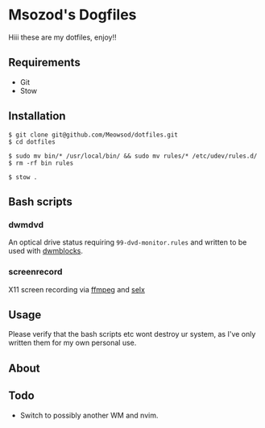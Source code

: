 # Msozod's Dogfiles

Hiii these are my dotfiles, enjoy!!

## Requirements

* Git
* Stow

## Installation

```
$ git clone git@github.com/Meowsod/dotfiles.git
$ cd dotfiles
```

```
$ sudo mv bin/* /usr/local/bin/ && sudo mv rules/* /etc/udev/rules.d/
$ rm -rf bin rules
```

```
$ stow .
```

## Bash scripts

### dwmdvd

An optical drive status requiring `99-dvd-monitor.rules` and written to be used with [dwmblocks](https://github.com/torrinfail/dwmblocks).

### screenrecord

X11 screen recording via [ffmpeg](https://git.ffmpeg.org/ffmpeg) and [selx](https://codeberg.org/NRK/selx)

## Usage

Please verify that the bash scripts etc wont destroy ur system, as I've only written them for my own personal use.

## About

## Todo

* Switch to possibly another WM and nvim.

